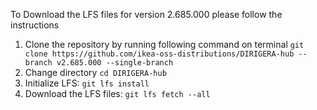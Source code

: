 To Download the LFS files for version 2.685.000 please follow the instructions

1. Clone the repository by running following command on terminal `git clone https://github.com/ikea-oss-distributions/DIRIGERA-hub --branch v2.685.000 --single-branch`
4. Change directory `cd DIRIGERA-hub`
5. Initialize LFS: `git lfs install`
6. Download the LFS files: `git lfs fetch --all`
